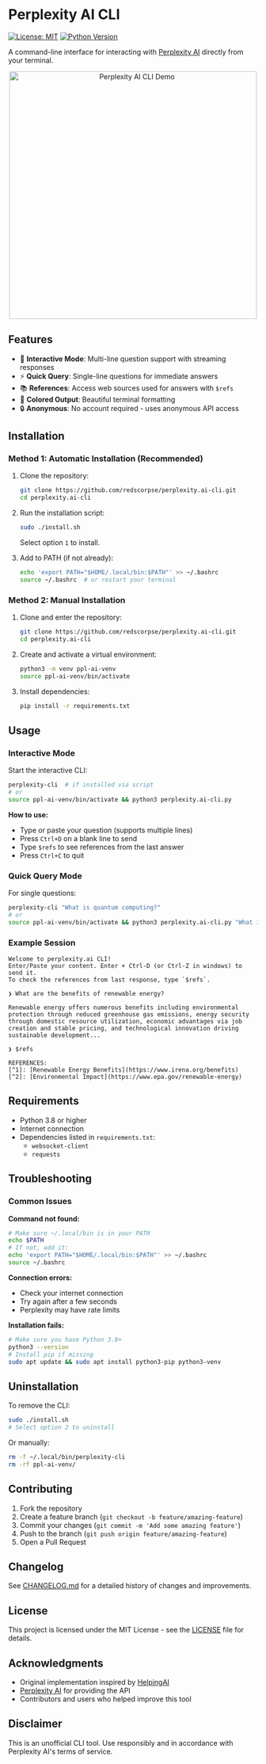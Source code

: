 # Perplexity AI CLI

[![License: MIT](https://img.shields.io/badge/License-MIT-yellow.svg)](https://opensource.org/licenses/MIT)
[![Python Version](https://img.shields.io/badge/python-3.8%2B-blue.svg)](https://python.org)

A command-line interface for interacting with [Perplexity AI](https://www.perplexity.ai/) directly from your terminal.

<div align="center">
  <img src="ppl-ai.gif" width="500" alt="Perplexity AI CLI Demo">
</div>

## Features

- 🚀 **Interactive Mode**: Multi-line question support with streaming responses
- ⚡ **Quick Query**: Single-line questions for immediate answers  
- 📚 **References**: Access web sources used for answers with `$refs`
- 🎨 **Colored Output**: Beautiful terminal formatting
- 🔒 **Anonymous**: No account required - uses anonymous API access

## Installation

### Method 1: Automatic Installation (Recommended)

1. Clone the repository:
   ```bash
   git clone https://github.com/redscorpse/perplexity.ai-cli.git
   cd perplexity.ai-cli
   ```

2. Run the installation script:
   ```bash
   sudo ./install.sh
   ```
   Select option `1` to install.

3. Add to PATH (if not already):
   ```bash
   echo 'export PATH="$HOME/.local/bin:$PATH"' >> ~/.bashrc
   source ~/.bashrc  # or restart your terminal
   ```

### Method 2: Manual Installation

1. Clone and enter the repository:
   ```bash
   git clone https://github.com/redscorpse/perplexity.ai-cli.git
   cd perplexity.ai-cli
   ```

2. Create and activate a virtual environment:
   ```bash
   python3 -m venv ppl-ai-venv
   source ppl-ai-venv/bin/activate
   ```

3. Install dependencies:
   ```bash
   pip install -r requirements.txt
   ```

## Usage

### Interactive Mode

Start the interactive CLI:
```bash
perplexity-cli  # if installed via script
# or
source ppl-ai-venv/bin/activate && python3 perplexity.ai-cli.py
```

**How to use:**
- Type or paste your question (supports multiple lines)
- Press `Ctrl+D` on a blank line to send
- Type `$refs` to see references from the last answer
- Press `Ctrl+C` to quit

### Quick Query Mode

For single questions:
```bash
perplexity-cli "What is quantum computing?"
# or
source ppl-ai-venv/bin/activate && python3 perplexity.ai-cli.py "What is quantum computing?"
```

### Example Session

```
Welcome to perplexity.ai CLI!
Enter/Paste your content. Enter + Ctrl-D (or Ctrl-Z in windows) to send it.
To check the references from last response, type `$refs`.

❯ What are the benefits of renewable energy?

Renewable energy offers numerous benefits including environmental protection through reduced greenhouse gas emissions, energy security through domestic resource utilization, economic advantages via job creation and stable pricing, and technological innovation driving sustainable development...

❯ $refs

REFERENCES:
[^1]: [Renewable Energy Benefits](https://www.irena.org/benefits)
[^2]: [Environmental Impact](https://www.epa.gov/renewable-energy)
```

## Requirements

- Python 3.8 or higher
- Internet connection
- Dependencies listed in `requirements.txt`:
  - `websocket-client`
  - `requests`

## Troubleshooting

### Common Issues

**Command not found:**
```bash
# Make sure ~/.local/bin is in your PATH
echo $PATH
# If not, add it:
echo 'export PATH="$HOME/.local/bin:$PATH"' >> ~/.bashrc
source ~/.bashrc
```

**Connection errors:**
- Check your internet connection
- Try again after a few seconds
- Perplexity may have rate limits

**Installation fails:**
```bash
# Make sure you have Python 3.8+
python3 --version
# Install pip if missing
sudo apt update && sudo apt install python3-pip python3-venv
```

## Uninstallation

To remove the CLI:
```bash
sudo ./install.sh
# Select option 2 to uninstall
```

Or manually:
```bash
rm -f ~/.local/bin/perplexity-cli
rm -rf ppl-ai-venv/
```

## Contributing

1. Fork the repository
2. Create a feature branch (`git checkout -b feature/amazing-feature`)
3. Commit your changes (`git commit -m 'Add some amazing feature'`)
4. Push to the branch (`git push origin feature/amazing-feature`)
5. Open a Pull Request

## Changelog

See [CHANGELOG.md](CHANGELOG.md) for a detailed history of changes and improvements.

## License

This project is licensed under the MIT License - see the [LICENSE](LICENSE) file for details.

## Acknowledgments

- Original implementation inspired by [HelpingAI](https://github.com/HelpingAI/Helpingai_T2)
- [Perplexity AI](https://www.perplexity.ai/) for providing the API
- Contributors and users who helped improve this tool

## Disclaimer

This is an unofficial CLI tool. Use responsibly and in accordance with Perplexity AI's terms of service.
